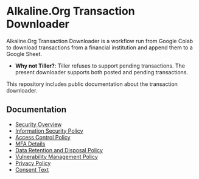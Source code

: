 # Alkaline.Org Transaction Downloader

Alkaline.Org Transaction Downloader is a workflow run from Google Colab to download transactions from a financial institution and append them to a Google Sheet.

* **Why not Tiller?**: Tiller refuses to support pending transactions. The present downloader supports both posted and pending transactions.

This repository includes public documentation about the transaction downloader.

## Documentation

- [Security Overview](SECURITY-OVERVIEW.md)
- [Information Security Policy](INFORMATION-SECURITY-POLICY.md)
- [Access Control Policy](ACCESS-CONTROL-POLICY.md)
- [MFA Details](MFA-DETAILS.md)
- [Data Retention and Disposal Policy](DATA-RETENTION-AND-DISPOSAL-POLICY.md)
- [Vulnerability Management Policy](VULNERABILITY-MANAGEMENT-POLICY.md)
- [Privacy Policy](PRIVACY-POLICY.md)
- [Consent Text](CONSENT-TEXT.md)
